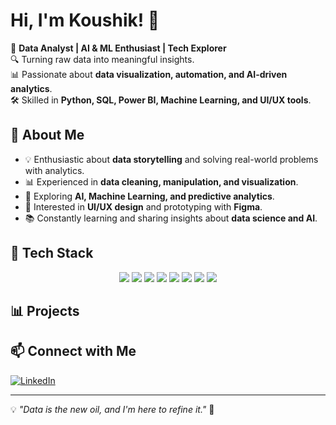 # Hi, I'm Koushik! 👋  

🚀 **Data Analyst | AI & ML Enthusiast | Tech Explorer**  
🔍 Turning raw data into meaningful insights.  
📊 Passionate about **data visualization, automation, and AI-driven analytics**.  
🛠️ Skilled in **Python, SQL, Power BI, Machine Learning, and UI/UX tools**.  

## 📌 About Me  
- 💡 Enthusiastic about **data storytelling** and solving real-world problems with analytics.  
- 📊 Experienced in **data cleaning, manipulation, and visualization**.  
- 🚀 Exploring **AI, Machine Learning, and predictive analytics**.  
- 🎨 Interested in **UI/UX design** and prototyping with **Figma**.  
- 📚 Constantly learning and sharing insights about **data science and AI**.  

## 🔧 Tech Stack  

<p align="center">
  <img src="https://img.shields.io/badge/Python-3776AB?style=for-the-badge&logo=python&logoColor=white">
  <img src="https://img.shields.io/badge/SQL-4479A1?style=for-the-badge&logo=postgresql&logoColor=white">
  <img src="https://img.shields.io/badge/PowerBI-F2C811?style=for-the-badge&logo=powerbi&logoColor=black">
  <img src="https://img.shields.io/badge/Tableau-E97627?style=for-the-badge&logo=tableau&logoColor=white">
  <img src="https://img.shields.io/badge/Machine_Learning-FF6F00?style=for-the-badge&logo=scikitlearn&logoColor=white">
  <img src="https://img.shields.io/badge/Deep_Learning-764ABC?style=for-the-badge&logo=pytorch&logoColor=white">
  <img src="https://img.shields.io/badge/AI-008080?style=for-the-badge&logo=openai&logoColor=white">
  <img src="https://img.shields.io/badge/Figma-F24E1E?style=for-the-badge&logo=figma&logoColor=white">
</p>

## 📊 Projects   

## 📫 Connect with Me  
[![LinkedIn](https://img.shields.io/badge/LinkedIn-0A66C2?style=for-the-badge&logo=linkedin&logoColor=white)](https://www.linkedin.com/in/koushik-m-370b00253/)  

---

💡 _"Data is the new oil, and I'm here to refine it."_ 🚀  
